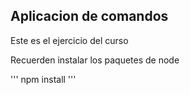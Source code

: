 ## Aplicacion de comandos

Este es el ejercicio del curso

Recuerden instalar los paquetes de node

'''
npm install
'''